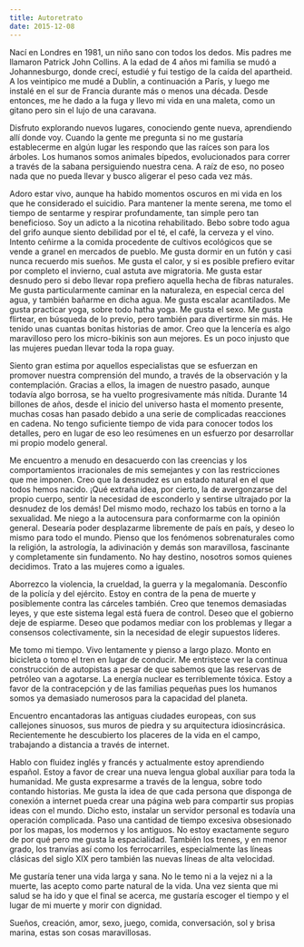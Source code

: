 ```yaml
---
title: Autoretrato
date: 2015-12-08
---
```


Nací en Londres en 1981, un niño sano con todos los dedos. Mis padres me llamaron Patrick John Collins. A la edad de 4 años mi familia se mudó a Johannesburgo, donde crecí, estudié y fui testigo de la caída del apartheid. A los veintipico me mudé a Dublín, a continuación a París, y luego me instalé en el sur de Francia durante más o menos una década. Desde entonces, me he dado a la fuga y llevo mi vida en una maleta, como un gitano pero sin el lujo de una caravana.

Disfruto explorando nuevos lugares, conociendo gente nueva, aprendiendo allí donde voy. Cuando la gente me pregunta si no me gustaría establecerme en algún lugar les respondo que las raíces son para los árboles. Los humanos somos animales bípedos, evolucionados para correr a través de la sabana persiguiendo nuestra cena. A raíz de eso, no poseo nada que no pueda llevar y busco aligerar el peso cada vez más.

Adoro estar vivo, aunque ha habido momentos oscuros en mi vida en los que he considerado el suicidio. Para mantener la mente serena, me tomo el tiempo de sentarme y respirar profundamente, tan simple pero tan beneficioso. Soy un adicto a la nicotina rehabilitado. Bebo sobre todo agua del grifo aunque siento debilidad por el té, el café, la cerveza y el vino. Intento ceñirme a la comida procedente de cultivos ecológicos que se vende a granel en mercados de pueblo. Me gusta dormir en un futón y casi nunca recuerdo mis sueños. Me gusta el calor, y si es posible prefiero evitar por completo el invierno, cual astuta ave migratoria. Me gusta estar desnudo pero si debo llevar ropa prefiero aquella hecha de fibras naturales. Me gusta particularmente caminar en la naturaleza, en especial cerca del agua, y también bañarme en dicha agua. Me gusta escalar acantilados. Me gusta practicar yoga, sobre todo hatha yoga. Me gusta el sexo. Me gusta flirtear, en búsqueda de lo previo, pero también para divertirme sin más. He tenido unas cuantas bonitas historias de amor. Creo que la lencería es algo maravilloso pero los micro-bikinis son aun mejores. Es un poco injusto que las mujeres puedan llevar toda la ropa guay. 

Siento gran estima por aquellos especialistas que se esfuerzan en promover nuestra comprensión del mundo, a través de la observación y la contemplación. Gracias a ellos, la imagen de nuestro pasado, aunque todavía algo borrosa, se ha vuelto progresivamente más nítida. Durante 14 billones de años, desde el inicio del universo hasta el momento presente, muchas cosas han pasado debido a una serie de complicadas reacciones en cadena. No tengo suficiente tiempo de vida para conocer todos los detalles, pero en lugar de eso leo resúmenes en un esfuerzo por desarrollar mi propio modelo general. 

Me encuentro a menudo en desacuerdo con las creencias y los comportamientos irracionales de mis semejantes y con las restricciones que me imponen. Creo que la desnudez es un estado natural en el que todos hemos nacido. ¡Qué extraña idea, por cierto, la de avergonzarse del propio cuerpo, sentir la necesidad de esconderlo y sentirse ultrajado por la desnudez de los demás! Del mismo modo, rechazo los tabús en torno a la sexualidad. Me niego a la autocensura para conformarme con la opinión general. Desearía poder desplazarme libremente de país en país, y deseo lo mismo para todo el mundo. Pienso que los fenómenos sobrenaturales como la religión, la astrología, la adivinación y demás son maravillosa, fascinante y completamente sin fundamento. No hay destino, nosotros somos quienes decidimos. Trato a las mujeres como a iguales.

Aborrezco la violencia, la crueldad, la guerra y la megalomanía. Desconfío de la policía y del ejército. Estoy en contra de la pena de muerte y posiblemente contra las cárceles también. Creo que tenemos demasiadas leyes, y que este sistema legal está fuera de control. Deseo que el gobierno deje de espiarme. Deseo que podamos mediar con los problemas y llegar a consensos colectivamente, sin la necesidad de elegir supuestos líderes.

Me tomo mi tiempo. Vivo lentamente y pienso a largo plazo. Monto en bicicleta o tomo el tren en lugar de conducir. Me entristece ver la continua construcción de autopistas a pesar de que sabemos que las reservas de petróleo van a agotarse. La energía nuclear es terriblemente tóxica. Estoy a favor de la contracepción y de las familias pequeñas pues los humanos somos ya demasiado numerosos para la capacidad del planeta.

Encuentro encantadoras las antiguas ciudades europeas, con sus callejones sinuosos, sus muros de piedra y su arquitectura idiosincrásica. Recientemente he descubierto los placeres de la vida en el campo, trabajando a distancia a través de internet.

Hablo con fluidez inglés y francés y actualmente estoy aprendiendo español. Estoy a favor de crear una nueva lengua global auxiliar para toda la humanidad. Me gusta expresarme a través de la lengua, sobre todo contando historias. Me gusta la idea de que cada persona que disponga de conexión a internet pueda crear una página web para compartir sus propias ideas con el mundo. Dicho esto, instalar un servidor personal es todavía una operación complicada. 
Paso una cantidad de tiempo excesiva obsesionado por los mapas, los modernos y los antiguos. No estoy exactamente seguro de por qué pero me gusta la espacialidad. También los trenes, y en menor grado, los tranvías así como los ferrocarriles, especialmente las líneas clásicas del siglo XIX pero también las nuevas líneas de alta velocidad. 

Me gustaría tener una vida larga y sana. No le temo ni a la vejez ni a la muerte, las acepto como parte natural de la vida. Una vez sienta que mi salud se ha ido y que el final se acerca, me gustaría escoger el tiempo y el lugar de mi muerte y morir con dignidad.

Sueños, creación, amor, sexo, juego, comida, conversación, sol y brisa marina, estas son cosas maravillosas.